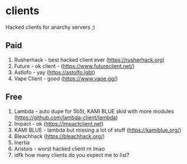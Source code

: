 # clients
Hacked clients for anarchy servers ;)


## Paid

1) Rusherhack - best hacked client ever (https://rusherhack.org)
2) Future - ok client - (https://www.futureclient.net/)
3) Astlofo - yay (https://astolfo.lgbt)
4) Vape Client - good (https://www.vape.gg/)

## Free
1) Lambda - auto dupe for 5b5t, KAMI BLUE skid with more modules (https://github.com/lambda-client/lambda)
2) Impact - ok (https://impactclient.net)
3) KAMI BLUE - lambda but missing a lot of stuff (https://kamiblue.org/)
4) Bleachhack (https://bleachhack.org/)
5) Inertia
6) Aristois - worst hacked client rn lmao
7) idfk how many clients do you expect me to list?
